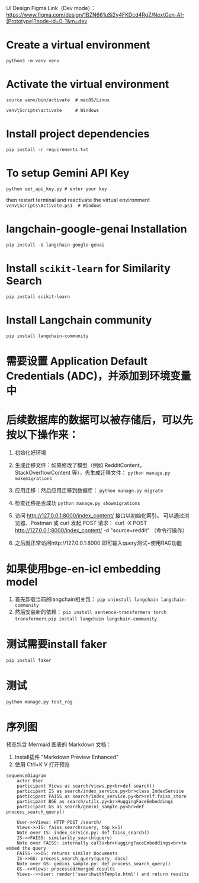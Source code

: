 UI Design Figma Link（Dev mode）：https://www.figma.com/design/1BZN661uSi2y4FKDcd4RgZ/NextGen-AI-(Prototype)?node-id=0-1&m=dev

# Create a virtual environment
```python3 -m venv venv```

# Activate the virtual environment
```source venv/bin/activate  # macOS/Linux```

```venv\Scripts\activate     # Windows```

# Install project dependencies
```pip install -r requirements.txt```

# To setup Gemini API Key
```python set_api_key.py # enter your key``` 

then restart terminal and reactivate the virtual environment
```venv\Scripts\Activate.ps1  # Windows```

# langchain-google-genai Installation
```pip install -U langchain-google-genai```

# Install `scikit-learn` for Similarity Search
```pip install scikit-learn```

# Install Langchain community
```pip install langchain-community```

# 需要设置 Application Default Credentials (ADC)，并添加到环境变量中

# 后续数据库的数据可以被存储后，可以先按以下操作来：
1. 初始化好环境
2. 生成迁移文件：如果修改了模型（例如 RedditContent，StackOverflowContent 等），先生成迁移文件：
`python manage.py makemigrations`

3. 应用迁移：然后应用迁移到数据库：
`python manage.py migrate`
4. 检查迁移是否成功
`python manage.py showmigrations`
1. 访问 http://127.0.0.1:8000/index_content/ 接口以初始化索引。
可以通过浏览器、Postman 或 curl 发起 POST 请求：
curl -X POST http://127.0.0.1:8000/index_content/ -d "source=reddit" （命令行操作）
2. 之后就正常访问http://127.0.0.1:8000 即可输入query测试+使用RAG功能

# 如果使用bge-en-icl embedding model
1. 首先卸载当前的langchain相关包：
`pip uninstall langchain langchain-community`
2. 然后安装新的依赖：
`pip install sentence-transformers torch transformers`
`pip install langchain langchain-community`

# 测试需要install faker
`pip install faker`

# 测试
`python manage.py test_rag`

# 序列图
预览包含 Mermaid 图表的 Markdown 文档：
1. Install插件 "Markdown Preview Enhanced"
2. 使用 Ctrl+K V 打开预览


```mermaid
sequenceDiagram
    actor User
    participant Views as search/views.py<br>def search()
    participant IS as search/index_service.py<br>class IndexService
    participant FAISS as search/index_service.py<br>self.faiss_store
    participant BGE as search/utils.py<br>HuggingFaceEmbeddings
    participant GS as search/gemini_sample.py<br>def process_search_query()

    User->>Views: HTTP POST /search/
    Views->>IS: faiss_search(query, top_k=5)
    Note over IS: index_service.py: def faiss_search()
    IS->>FAISS: similarity_search(query)
    Note over FAISS: internally calls<br>HuggingFaceEmbeddings<br>to embed the query
    FAISS-->>IS: returns similar Documents
    IS->>GS: process_search_query(query, docs)
    Note over GS: gemini_sample.py: def process_search_query()
    GS-->>Views: processed/merged results
    Views-->>User: render('searchwithTemple.html') and return results

```